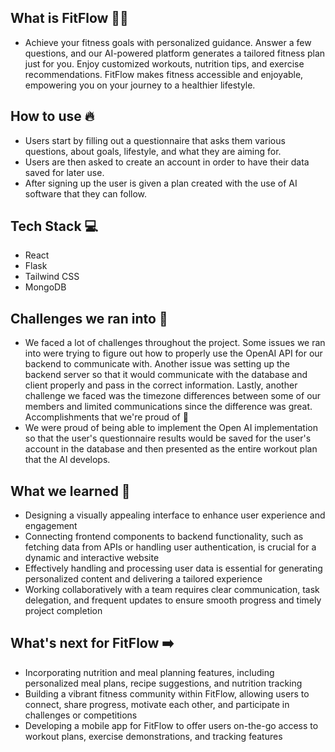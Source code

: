 ## What is FitFlow 🤾‍♀️
- Achieve your fitness goals with personalized guidance. Answer a few questions, and our AI-powered platform generates a tailored fitness plan just for you. Enjoy customized workouts, nutrition tips, and exercise recommendations. FitFlow makes fitness accessible and enjoyable, empowering you on your journey to a healthier lifestyle.

## How to use 🔥
- Users start by filling out a questionnaire that asks them various questions, about goals, lifestyle, and what they are aiming for.
- Users are then asked to create an account in order to have their data saved for later use.
- After signing up the user is given a plan created with the use of AI software that they can follow.
## Tech Stack 💻
- React
- Flask
- Tailwind CSS
- MongoDB
## Challenges we ran into 💪
- We faced a lot of challenges throughout the project. Some issues we ran into were trying to figure out how to properly use the OpenAI API for our backend to communicate with. Another issue was setting up the backend server so that it would communicate with the database and client properly and pass in the correct information. Lastly, another challenge we faced was the timezone differences between some of our members and limited communications since the difference was great.
Accomplishments that we're proud of 🚀
- We were proud of being able to implement the Open AI implementation so that the user's questionnaire results would be saved for the user's account in the database and then presented as the entire workout plan that the AI develops.
## What we learned 📖
- Designing a visually appealing interface to enhance user experience and engagement
- Connecting frontend components to backend functionality, such as fetching data from APIs or handling user authentication, is crucial for a dynamic and interactive website
- Effectively handling and processing user data is essential for generating personalized content and delivering a tailored experience
- Working collaboratively with a team requires clear communication, task delegation, and frequent updates to ensure smooth progress and timely project completion
## What's next for FitFlow ➡️
- Incorporating nutrition and meal planning features, including personalized meal plans, recipe suggestions, and nutrition tracking
- Building a vibrant fitness community within FitFlow, allowing users to connect, share progress, motivate each other, and participate in challenges or competitions
- Developing a mobile app for FitFlow to offer users on-the-go access to workout plans, exercise demonstrations, and tracking features

